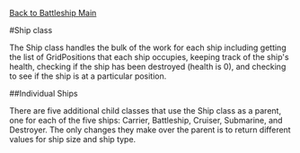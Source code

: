 [Back to Battleship Main](README.md#ship)

#Ship class

The Ship class handles the bulk of the work for each ship including getting the list of GridPositions
that each ship occupies, keeping track of the ship's health, checking if the ship has been destroyed
(health is 0), and checking to see if the ship is at a particular position.

##Individual Ships

There are five additional child classes that use the Ship class as a parent, one for each of the five
ships: Carrier, Battleship, Cruiser, Submarine, and Destroyer. The only changes they make over the
parent is to return different values for ship size and ship type.
